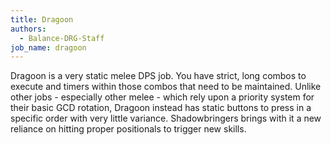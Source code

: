 ```yaml
---
title: Dragoon
authors:
  - Balance-DRG-Staff
job_name: dragoon
---
```

Dragoon is a very static melee DPS job. You have strict, long combos to execute and timers within those combos that need to be maintained. Unlike other jobs - especially other melee - which rely upon a priority system for their basic GCD rotation, Dragoon instead has static buttons to press in a specific order with very little variance. Shadowbringers brings with it a new reliance on hitting proper positionals to trigger new skills.